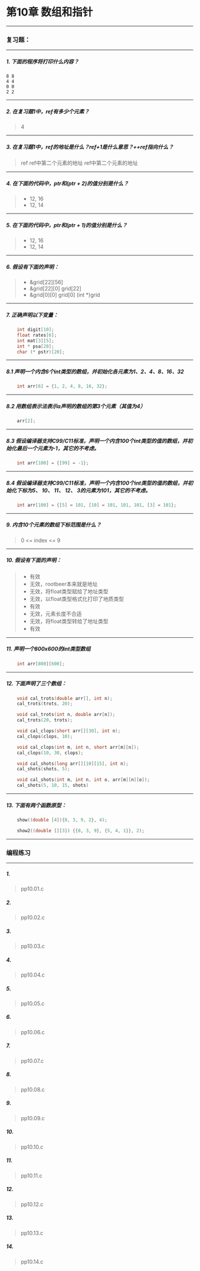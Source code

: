 # 第10章 数组和指针

---
### 复习题：
---
##### 1. 下面的程序将打印什么内容？
```
8 8
4 4
0 0
2 2
```
---
##### 2. 在复习题1中，ref有多少个元素？
> 4
---
##### 3. 在复习题1中，ref的地址是什么？ref+1是什么意思？++ref指向什么？
> ref
> ref中第二个元素的地址
> ref中第二个元素的地址
---
##### 4. 在下面的代码中，*ptr和*(ptr + 2)的值分别是什么？
> * 12, 16
> * 12, 14
---
##### 5. 在下面的代码中，**ptr和**(ptr + 1)的值分别是什么？
> * 12, 16
> * 12, 14
---
##### 6. 假设有下面的声明：
> * &grid\[22\]\[56\]
> * &grid\[22\]\[0\] grid\[22\]
> * &grid\[0\]\[0\] grid\[0\] (int *)grid
---
##### 7. 正确声明以下变量：
``` c
    int digit[10];
    float rates[6];
    int mat[3][5];
    int * psa[20];
    char (* pstr)[20];
```
---
##### 8.1 声明一个内含6个int类型的数组，并初始化各元素为1、2、4、8、16、32
``` c
    int arr[6] = {1, 2, 4, 8, 16, 32};
```
---
##### 8.2 用数组表示法表示a声明的数组的第3个元素（其值为4）
``` c
    arr[2];
```
---
##### 8.3 假设编译器支持C99/C11标准，声明一个内含100个int类型的值的数组，并初始化最后一个元素为-1，其它的不考虑。
``` c
    int arr[100] = {[99] = -1};
```
---
##### 8.4 假设编译器支持C99/C11标准，声明一个内含100个int类型的值的数组，并初始化下标为5、 10、 11、 12、 3的元素为101，其它的不考虑。
``` c
    int arr[100] = {[5] = 101, [10] = 101, 101, 101, [3] = 101};
```
---
##### 9. 内含10个元素的数组下标范围是什么？
> 0 <= index <= 9
---
##### 10. 假设有下面的声明：
> * 有效
> * 无效，rootbeer本来就是地址
> * 无效，将float类型赋给了地址类型
> * 无效，以float类型格式化打印了地质类型
> * 有效
> * 无效，元素长度不合适
> * 无效，将float类型转给了地址类型
> * 有效
---
##### 11. 声明一个800x600的int类型数组
``` c
    int arr[800][600];
```
---
##### 12. 下面声明了三个数组：
``` c
    void cal_trots(double arr[], int n);
    cal_trots(trots, 20);

    void cal_trots(int n, double arr[n]);
    cal_trots(20, trots);
```
``` c
    void cal_clops(short arr[][30], int n);
    cal_clops(clops, 10);

    void cal_clops(int m, int n, short arr[m][n]);
    cal_clops(10, 30, clops);
```
``` c
    void cal_shots(long arr[][10][15], int n);
    cal_shots(shots, 5);

    void cal_shots(int m, int n, int o, arr[m][n][o]);
    cal_shots(5, 10, 15, shots)
```
---
##### 13. 下面有两个函数原型：
``` c
    show((double [4]){8, 3, 9, 2}, 4);
```
``` c
    show2((double [][3]) {{8, 3, 9}, {5, 4, 1}}, 2);
```
---
### 编程练习
---
##### 1. 
> pp10.01.c
##### 2. 
> pp10.02.c
##### 3. 
> pp10.03.c
##### 4. 
> pp10.04.c
##### 5. 
> pp10.05.c
##### 6. 
> pp10.06.c
##### 7. 
> pp10.07.c
##### 8. 
> pp10.08.c
##### 9. 
> pp10.09.c
##### 10. 
> pp10.10.c
##### 11. 
> pp10.11.c
##### 12. 
> pp10.12.c
##### 13. 
> pp10.13.c
##### 14. 
> pp10.14.c

